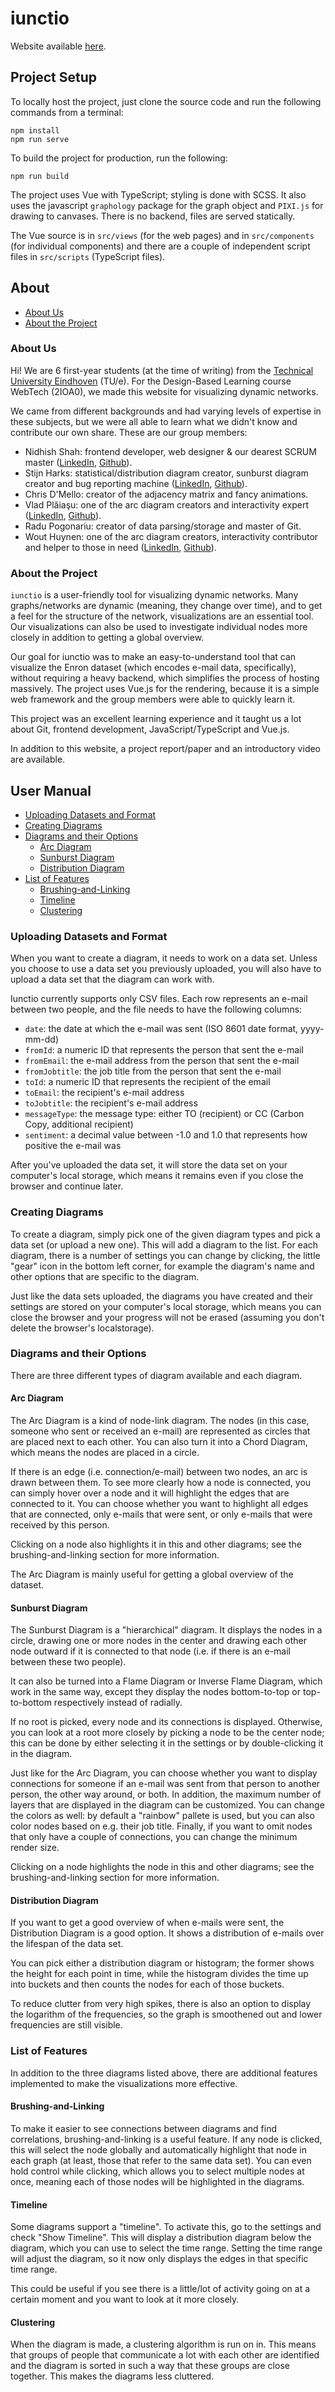 # iunctio

Website available [here](https://iunctio.radu.space).

## Project Setup

To locally host the project, just clone the source code and run the following commands from a terminal:

```
npm install
npm run serve
```

To build the project for production, run the following:

```
npm run build
```

The project uses Vue with TypeScript; styling is done with SCSS. It also uses the javascript `graphology` package for
the graph object and `PIXI.js` for drawing to canvases. There is no backend, files are served statically.

The Vue source is in `src/views` (for the web pages) and in `src/components` (for individual components) and there are
a couple of independent script files in `src/scripts` (TypeScript files).

## About

- [About Us](#about-us)
- [About the Project](#about-the-project)

### About Us

Hi! We are 6 first-year students (at the time of writing) from the [Technical University Eindhoven](https://www.tue.nl)
(TU/e). For the Design-Based Learning course WebTech (2IOA0), we made this website for visualizing dynamic networks.

We came from different backgrounds and had varying levels of expertise in these subjects, but we were all able to learn
what we didn't know and contribute our own share. These are our group members:

- Nidhish Shah: frontend developer, web designer & our dearest SCRUM master
([LinkedIn](https://www.linkedin.com/in/nidhish-s-shah/), [Github](https://nidhishs.github.io/)).
- Stijn Harks: statistical/distribution diagram creator, sunburst diagram creator and bug reporting machine
([LinkedIn](https://www.linkedin.com/in/stijn-harks/), [Github](https://github.com/njitsh)).
- Chris D'Mello: creator of the adjacency matrix and fancy animations.
- Vlad Plăiaşu: one of the arc diagram creators and interactivity expert
([LinkedIn](https://www.linkedin.com/in/vlad-g-plaiasu/), [Github](https://github.com/NeaGogu)).
- Radu Pogonariu: creator of data parsing/storage and master of Git.
- Wout Huynen: one of the arc diagram creators, interactivity contributor and helper to those in need
([LinkedIn](https://www.linkedin.com/in/wout-huynen), [Github](https://github.com/w2ptr)).

### About the Project

`iunctio` is a user-friendly tool for visualizing dynamic networks. Many graphs/networks are dynamic (meaning, they
change over time), and to get a feel for the structure of the network, visualizations are an essential tool. Our
visualizations can also be used to investigate individual nodes more closely in addition to getting a global overview.

Our goal for iunctio was to make an easy-to-understand tool that can visualize the Enron dataset (which encodes e-mail
data, specifically), without requiring a heavy backend, which simplifies the process of hosting massively. The project
uses Vue.js for the rendering, because it is a simple web framework and the group members were able to quickly learn
it.

This project was an excellent learning experience and it taught us a lot about Git, frontend development,
JavaScript/TypeScript and Vue.js.

In addition to this website, a project report/paper and an introductory video are available.

## User Manual

- [Uploading Datasets and Format](#uploading-datasets-and-format)
- [Creating Diagrams](#creating-diagrams)
- [Diagrams and their Options](#diagrams-and-their-options)
  - [Arc Diagram](#arc-diagram)
  - [Sunburst Diagram](#sunburst-diagram)
  - [Distribution Diagram](#distribution-diagram)
- [List of Features](#list-of-features)
  - [Brushing-and-Linking](#brushing-and-linking)
  - [Timeline](#timeline)
  - [Clustering](#clustering)

### Uploading Datasets and Format

When you want to create a diagram, it needs to work on a data set. Unless you choose to use a data set you previously
uploaded, you will also have to upload a data set that the diagram can work with.

Iunctio currently supports only CSV files. Each row represents an e-mail between two people, and the file needs to have
the following columns:

- `date`: the date at which the e-mail was sent (ISO 8601 date format, yyyy-mm-dd)
- `fromId`: a numeric ID that represents the person that sent the e-mail
- `fromEmail`: the e-mail address from the person that sent the e-mail
- `fromJobtitle`: the job title from the person that sent the e-mail
- `toId`: a numeric ID that represents the recipient of the email
- `toEmail`: the recipient's e-mail address
- `toJobtitle`: the recipient's e-mail address
- `messageType`: the message type: either TO (recipient) or CC (Carbon Copy, additional recipient)
- `sentiment`: a decimal value between -1.0 and 1.0 that represents how positive the e-mail was

After you've uploaded the data set, it will store the data set on your computer's local storage, which means it remains
even if you close the browser and continue later.

### Creating Diagrams

To create a diagram, simply pick one of the given diagram types and pick a data set (or upload a new one). This will
add a diagram to the list. For each diagram, there is a number of settings you can change by clicking, the little
"gear" icon in the bottom left corner, for example the diagram's name and other options that are specific to the
diagram.

Just like the data sets uploaded, the diagrams you have created and their settings are stored on your computer's local
storage, which means you can close the browser and your progress will not be erased (assuming you don't delete the
browser's localstorage).

### Diagrams and their Options

There are three different types of diagram available and each diagram.

#### Arc Diagram

The Arc Diagram is a kind of node-link diagram. The nodes (in this case, someone who sent or received an e-mail) are
represented as circles that are placed next to each other. You can also turn it into a Chord Diagram, which means the
nodes are placed in a circle.

If there is an edge (i.e. connection/e-mail) between two nodes, an arc is drawn between them. To see more clearly how a
node is connected, you can simply hover over a node and it will highlight the edges that are connected to it. You can
choose whether you want to highlight all edges that are connected, only e-mails that were sent, or only e-mails that
were received by this person.

Clicking on a node also highlights it in this and other diagrams; see the brushing-and-linking section for more
information.

The Arc Diagram is mainly useful for getting a global overview of the dataset.

#### Sunburst Diagram

The Sunburst Diagram is a "hierarchical" diagram. It displays the nodes in a circle, drawing one or more nodes in the
center and drawing each other node outward if it is connected to that node (i.e. if there is an e-mail between these
two people).

It can also be turned into a Flame Diagram or Inverse Flame Diagram, which work in the same way, except they display
the nodes bottom-to-top or top-to-bottom respectively instead of radially.

If no root is picked, every node and its connections is displayed. Otherwise, you can look at a root more closely by
picking a node to be the center node; this can be done by either selecting it in the settings or by double-clicking it in the diagram.

Just like for the Arc Diagram, you can choose whether you want to display connections for someone if an e-mail was sent
from that person to another person, the other way around, or both. In addition, the maximum number of layers that are
displayed in the diagram can be customized. You can change the colors as well: by default a "rainbow" pallete is used,
but you can also color nodes based on e.g. their job title. Finally, if you want to omit nodes that only have a couple
of connections, you can change the minimum render size.

Clicking on a node highlights the node in this and other diagrams; see the brushing-and-linking section for more
information.

#### Distribution Diagram

If you want to get a good overview of when e-mails were sent, the Distribution Diagram is a good option. It shows a
distribution of e-mails over the lifespan of the data set.

You can pick either a distribution diagram or histogram; the former shows the height for each point in time, while the
histogram divides the time up into buckets and then counts the nodes for each of those buckets.

To reduce clutter from very high spikes, there is also an option to display the logarithm of the frequencies, so the
graph is smoothened out and lower frequencies are still visible.

### List of Features

In addition to the three diagrams listed above, there are additional features implemented to make the visualizations more effective.

#### Brushing-and-Linking

To make it easier to see connections between diagrams and find correlations, brushing-and-linking is a useful feature.
If any node is clicked, this will select the node globally and automatically highlight that node in each graph (at
least, those that refer to the same data set). You can even hold control while clicking, which allows you to select
multiple nodes at once, meaning each of those nodes will be highlighted in the diagrams.

#### Timeline

Some diagrams support a "timeline". To activate this, go to the settings and check "Show Timeline". This will display a
distribution diagram below the diagram, which you can use to select the time range. Setting the time range will adjust
the diagram, so it now only displays the edges in that specific time range.

This could be useful if you see there is a little/lot of activity going on at a certain moment and you want to look at
it more closely.

#### Clustering

When the diagram is made, a clustering algorithm is run on in. This means that groups of people that communicate a lot
with each other are identified and the diagram is sorted in such a way that these groups are close together. This makes
the diagrams less cluttered.
